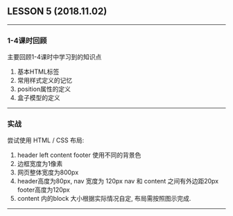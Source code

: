 ## LESSON 5  (2018.11.02)
---

### 1-4课时回顾
主要回顾1-4课时中学习到的知识点
1. 基本HTML标签
2. 常用样式定义的记忆
3. position属性的定义
4. 盒子模型的定义

---

### 实战

尝试使用 HTML / CSS 布局: 
1. header left content footer 使用不同的背景色
2. 边框宽度为1像素
3. 网页整体宽度为800px
4. header高度为80px, nav 宽度为 120px
    nav 和 content 之间有外边距20px
   footer高度为120px
5. content 内的block 大小根据实际情况自定, 布局需按照图示完成.   

---



